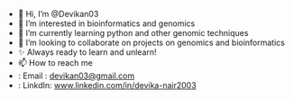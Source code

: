 - 👋 Hi, I’m @Devikan03
- 👀 I’m interested in bioinformatics and genomics
- 🌱 I’m currently learning python and other genomic techniques
- 💞️ I’m looking to collaborate on projects on genomics and bioinformatics
- ✨ Always ready to learn and unlearn!
- 📫 How to reach me
- : Email : devikan03@gmail.com
- : LinkdIn: www.linkedin.com/in/devika-nair2003

<!---
Devikan03/Devikan03 is a ✨ special ✨ repository because its `README.md` (this file) appears on your GitHub profile.
You can click the Preview link to take a look at your changes.
--->
